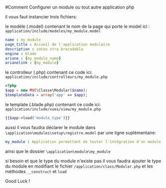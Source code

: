 #Comment Configurer un module ou tout autre application php

il vous faut instancier trois fichiers:

le modèle (.model) contenant le nom de la page qui porte le model
ici : `application/include/modeles/my_module.model`
```yaml
name : my_module
page_title : Accueil de l'application modulaire
description : zatou stra bracadabla
engine : blade
ariane : {my_module_name}
arianelink : {my_module}
```
le controlleur (.php) contenant ce code 
ici:  `application/include/controlleurs/my_module.php`
```php
<?php
$app = new MVC\Classe\Modular($name);
$templateData = array('app' => $app);
```
le template (.blade.php) contenant ce code 
ici:  `application/include/vues/view/my_module.php`
```php
{{$app->load('module_type')}}
```
aussi il vous faudra déclarer le module dans `\application\modules\setup\registre.model`
par une ligne suplémentaire:
```yaml
my_module : Application permettant de tester l'intégration d'un module
```

ainsi que le dossier `\application\module\my_module`

si besoin et que le type du module n'existe pas il vous faudra ajouter le type du module en modifiant le fichier `/application/class/Modular.php` et les méthodes `__construct` et `load`

Good Luck !